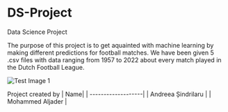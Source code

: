 # DS-Project

Data Science Project

The purpose of this project is to get aquainted with machine learning by making different predictions for football matches.
We have been given 5 .csv files with data ranging from 1957 to 2022 about every match played in the Dutch Football League.

![Test Image 1](https://i.pinimg.com/originals/e5/ac/e9/e5ace9d111b004b7cef61afe8d3f4c7a.jpg)


Project created by
| Name|
| -------------------|
| Andreea Șindrilaru |
| Mohammed Aljader |


